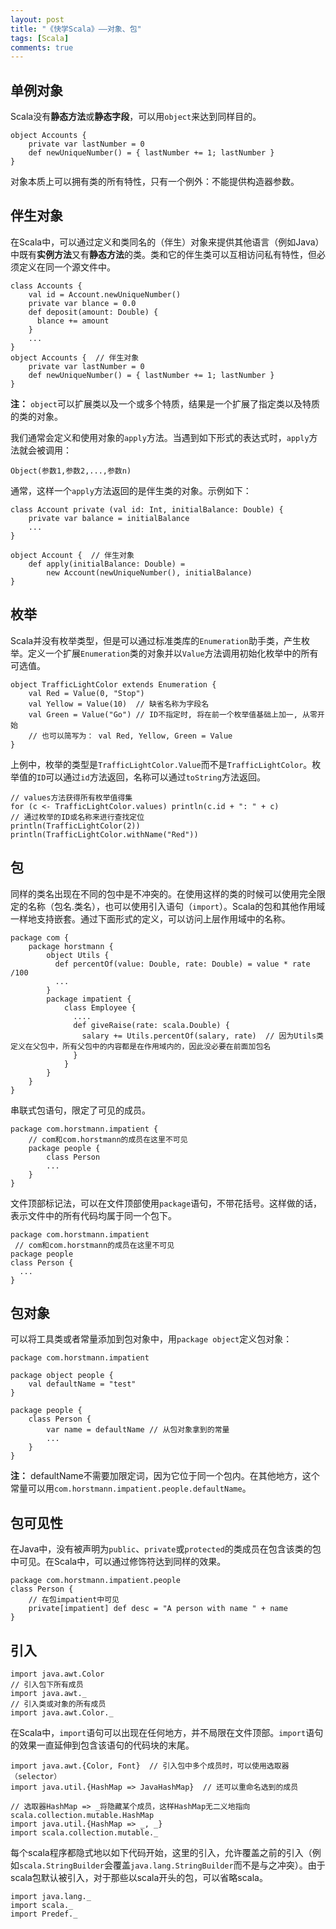 ```yaml
---
layout: post
title: "《快学Scala》——对象、包"
tags: [Scala]
comments: true
---
```


## 单例对象
Scala没有**静态方法**或**静态字段**，可以用`object`来达到同样目的。
```
object Accounts {
    private var lastNumber = 0
    def newUniqueNumber() = { lastNumber += 1; lastNumber }
}
```     
对象本质上可以拥有类的所有特性，只有一个例外：不能提供构造器参数。    

## 伴生对象
在Scala中，可以通过定义和类同名的（伴生）对象来提供其他语言（例如Java）中既有**实例方法**又有**静态方法**的类。类和它的伴生类可以互相访问私有特性，但必须定义在同一个源文件中。    
```
class Accounts {
    val id = Account.newUniqueNumber()
    private var blance = 0.0
    def deposit(amount: Double) {
      blance += amount
    }
    ...
}
object Accounts {  // 伴生对象
    private var lastNumber = 0
    def newUniqueNumber() = { lastNumber += 1; lastNumber }
}
```    
**注：** `object`可以扩展类以及一个或多个特质，结果是一个扩展了指定类以及特质的类的对象。  

我们通常会定义和使用对象的`apply`方法。当遇到如下形式的表达式时，`apply`方法就会被调用：    
```
Object(参数1,参数2,...,参数n)
```   

通常，这样一个`apply`方法返回的是伴生类的对象。示例如下：    
```
class Account private (val id: Int, initialBalance: Double) {
    private var balance = initialBalance
    ...
}

object Account {  // 伴生对象
    def apply(initialBalance: Double) =
        new Account(newUniqueNumber(), initialBalance)
}
```    

## 枚举
Scala并没有枚举类型，但是可以通过标准类库的`Enumeration`助手类，产生枚举。定义一个扩展`Enumeration`类的对象并以`Value`方法调用初始化枚举中的所有可选值。     
```
object TrafficLightColor extends Enumeration {
    val Red = Value(0, "Stop")
    val Yellow = Value(10)  // 缺省名称为字段名
    val Green = Value("Go") // ID不指定时, 将在前一个枚举值基础上加一, 从零开始
    // 也可以简写为： val Red, Yellow, Green = Value
}
```

上例中，枚举的类型是`TrafficLightColor.Value`而不是`TrafficLightColor`。枚举值的`ID`可以通过`id`方法返回，名称可以通过`toString`方法返回。    
```
// values方法获得所有枚举值得集
for (c <- TrafficLightColor.values) println(c.id + ": " + c)
// 通过枚举的ID或名称来进行查找定位
println(TrafficLightColor(2))
println(TrafficLightColor.withName("Red"))
```    

## 包
同样的类名出现在不同的包中是不冲突的。在使用这样的类的时候可以使用完全限定的名称（包名.类名），也可以使用引入语句（`import`）。Scala的包和其他作用域一样地支持嵌套。通过下面形式的定义，可以访问上层作用域中的名称。     
```
package com {
    package horstmann {
        object Utils {
          def percentOf(value: Double, rate: Double) = value * rate /100
          ...
        }
        package impatient {
            class Employee {
              ....
              def giveRaise(rate: scala.Double) {
                salary += Utils.percentOf(salary, rate)  // 因为Utils类定义在父包中，所有父包中的内容都是在作用域内的，因此没必要在前面加包名
              }
            }
        }
    }
}
```

串联式包语句，限定了可见的成员。    
```
package com.horstmann.impatient {
    // com和com.horstmann的成员在这里不可见
    package people {
        class Person
        ...
    }
}
```

文件顶部标记法，可以在文件顶部使用`package`语句，不带花括号。这样做的话，表示文件中的所有代码均属于同一个包下。    
```
package com.horstmann.impatient 
 // com和com.horstmann的成员在这里不可见
package people 
class Person {
  ...
}
```     

## 包对象
可以将工具类或者常量添加到包对象中，用`package object`定义包对象：    
```
package com.horstmann.impatient

package object people {
    val defaultName = "test"
}

package people {
    class Person {
        var name = defaultName // 从包对象拿到的常量
        ...
    }
}
```
**注：** defaultName不需要加限定词，因为它位于同一个包内。在其他地方，这个常量可以用`com.horstmann.impatient.people.defaultName`。

## 包可见性
在Java中，没有被声明为`public`、`private`或`protected`的类成员在包含该类的包中可见。在Scala中，可以通过修饰符达到同样的效果。    
```
package com.horstmann.impatient.people
class Person {
    // 在包impatient中可见
    private[impatient] def desc = "A person with name " + name
}
```

## 引入
```
import java.awt.Color
// 引入包下所有成员
import java.awt._
// 引入类或对象的所有成员
import java.awt.Color._
```

在Scala中，`import`语句可以出现在任何地方，并不局限在文件顶部。`import`语句的效果一直延伸到包含该语句的代码块的末尾。    
```
import java.awt.{Color, Font}  // 引入包中多个成员时，可以使用选取器（selector）
import java.util.{HashMap => JavaHashMap}  // 还可以重命名选到的成员

// 选取器HashMap => _将隐藏某个成员，这样HashMap无二义地指向scala.collection.mutable.HashMap
import java.util.{HashMap => _, _}  
import scala.collection.mutable._
```
每个scala程序都隐式地以如下代码开始，这里的引入，允许覆盖之前的引入（例如`scala.StringBuilder`会覆盖`java.lang.StringBuilder`而不是与之冲突）。由于scala包默认被引入，对于那些以scala开头的包，可以省略scala。
```
import java.lang._
import scala._
import Predef._
```